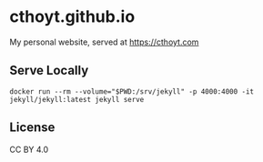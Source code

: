 # cthoyt.github.io

My personal website, served at https://cthoyt.com

## Serve Locally

```shell
docker run --rm --volume="$PWD:/srv/jekyll" -p 4000:4000 -it jekyll/jekyll:latest jekyll serve
```

## License

CC BY 4.0
